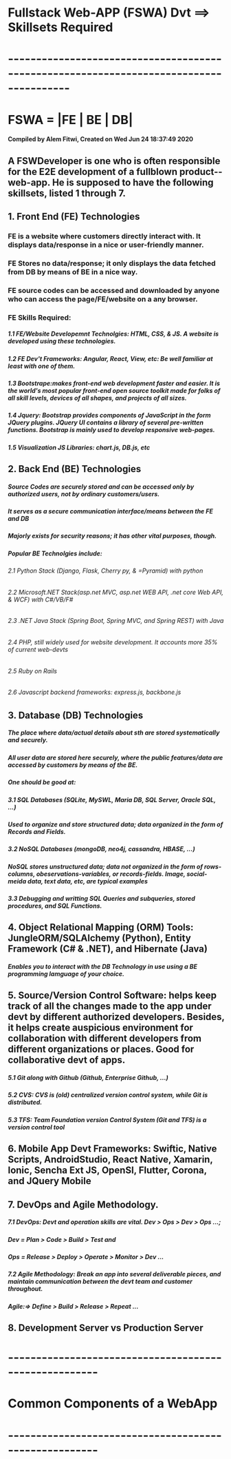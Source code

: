 # Fullstack Web-APP (FSWA) Dvt ==> Skillsets Required
# ---------------------------------------------------------------------------------------
#            FSWA = |FE | BE | DB|
#### Compiled by Alem Fitwi, Created on Wed Jun 24 18:37:49 2020
## A FSWDeveloper is one who is often responsible for the E2E development of a fullblown product--web-app. He is supposed to have the following skillsets, listed 1 through 7.
## 1. Front End (FE) Technologies
   ### FE is a website where customers directly interact with. It displays data/response in a nice or user-friendly manner.
   ### FE Stores no data/response; it only displays the data fetched from DB by means of BE in a nice way.
   ### FE source codes can be accessed and downloaded by anyone who can access the page/FE/website on a any browser.
   ### FE Skills Required:
   ##### 1.1 **FE/Website Developemnt Technolgies**: HTML, CSS, & JS. A website is developed using these technologies.
   ##### 1.2 **FE Dev't Frameworks**: Angular, React, View, etc: Be well familiar at least with one of them.
   ##### 1.3 **Bootstrape**:makes front-end web development faster and easier. It is the world's most popular front-end open source toolkit made for folks of all skill levels, devices of all shapes, and projects of all sizes. 
   ##### 1.4 **Jquery**: Bootstrap provides components of JavaScript in the form JQuery plugins. JQuery UI contains a library of several pre-written functions. Bootstrap is mainly used to develop responsive web-pages.
   ##### 1.5 **Visualization JS Libraries**: chart.js, DB.js, etc
       
## 2. Back End (BE) Technologies
##### Source Codes are securely stored and can be accessed only by authorized users, not by ordinary customers/users.
##### It serves as a secure communication interface/means between the FE and DB 
##### Majorly exists for security reasons; it has other vital purposes, though.
##### Popular BE Technolgies include:
###### 2.1 Python Stack (Django, Flask, Cherry py, & =Pyramid) with python
###### 2.2 Microsoft.NET Stack(asp.net MVC, asp.net WEB API, .net core Web API, & WCF) with C#/VB/F#
###### 2.3 .NET Java Stack (Spring Boot, Spring MVC, and Spring REST) with Java
###### 2.4 PHP, still widely used for website development. It accounts more 35% of current web-devts
###### 2.5 Ruby on Rails
###### 2.6 Javascript backend frameworks: express.js, backbone.js


## 3. Database (DB) Technologies
##### The place where data/actual details about sth are stored systematically and securely.
##### All user data are stored here securely, where the public features/data are accessed by customers by means of the BE.
##### One should be good at:
##### 3.1 SQL Databases (SQLite, MySWL, Maria DB, SQL Server, Oracle SQL, ...)
##### Used to organize and store structured data; data organized in the form of Records and Fields.
##### 3.2 NoSQL Databases (mongoDB, neo4j, cassandra, HBASE, ...)
##### NoSQL stores unstructured data; data not organized in the form of rows-columns, obeservations-variables, or records-fields. Image, social-meida data, text data, etc, are typical examples
##### 3.3 Debugging and writting SQL Queries and subqueries, stored procedures, and SQL Functions.

## 4. Object Relational Mapping (ORM) Tools: JungleORM/SQLAlchemy (Python), Entity Framework (C# & .NET), and Hibernate (Java) 

##### Enables you to interact with the DB Technology in use using a BE programming lamguage of your choice.

## 5. Source/Version Control Software: helps keep track of all the changes made to the app under devt by different authorized developers. Besides, it helps create auspicious environment for collaboration with different developers from different organizations or places. Good for collaborative devt of apps. 

##### 5.1 Git along with Github (Github, Enterprise Github, ...)
##### 5.2 CVS: CVS is (old) centralized version control system, while Git is distributed.
##### 5.3 TFS: Team Foundation version Control System (Git and TFS) is a version control tool 

## 6. Mobile App Devt Frameworks: Swiftic, Native Scripts, AndroidStudio, React Native, Xamarin, Ionic, Sencha Ext JS, OpenSI, Flutter, Corona, and JQuery Mobile 

## 7. DevOps and Agile Methodology.
##### 7.1 DevOps: Devt and operation skills are vital. Dev > Ops > Dev > Ops ...; 
##### Dev = Plan > Code > Build > Test and 
##### Ops = Release > Deploy > Operate > Monitor > Dev ...
##### 7.2 Agile Methodology: Break an app into several deliverable pieces, and maintain communication between the devt team and customer throughout. 
##### Agile:=> Define > Build > Release > Repeat ...

## 8. Development Server vs Production Server

# ------------------------------------------------------
# Common Components of a WebApp
# ------------------------------------------------------
